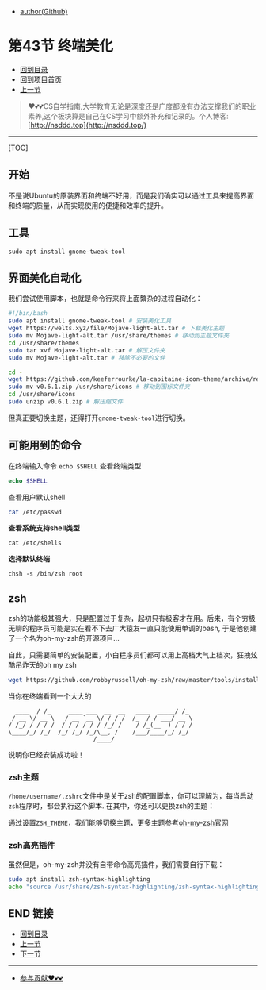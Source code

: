 + [author(Github)](https://github.com)
# 第43节 终端美化
+ [回到目录](../README.md)
+ [回到项目首页](../../README.md)
+ [上一节](42.md)
> ❤️💕💕CS自学指南,大学教育无论是深度还是广度都没有办法支撑我们的职业素养,这个板块算是自己在CS学习中额外补充和记录的。个人博客:[http://nsddd.top](http://nsddd.top/)
---
[TOC]

## 开始

不是说Ubuntu的原装界面和终端不好用，而是我们确实可以通过工具来提高界面和终端的质量，从而实现使用的便捷和效率的提升。



## 工具

```
sudo apt install gnome-tweak-tool
```



## 界面美化自动化

我们尝试使用脚本，也就是命令行来将上面繁杂的过程自动化：

```bash
#!/bin/bash
sudo apt install gnome-tweak-tool # 安装美化工具
wget https://welts.xyz/file/Mojave-light-alt.tar # 下载美化主题
sudo mv Mojave-light-alt.tar /usr/share/themes # 移动到主题文件夹
cd /usr/share/themes
sudo tar xvf Mojave-light-alt.tar # 解压文件夹
sudo mv Mojave-light-alt.tar # 移除不必要的文件

cd -
wget https://github.com/keeferrourke/la-capitaine-icon-theme/archive/refs/tags/v0.6.1.zip # 获取图标文件夹
sudo mv v0.6.1.zip /usr/share/icons # 移动到图标文件夹
cd /usr/share/icons
sudo unzip v0.6.1.zip # 解压缩文件
```

但真正要切换主题，还得打开`gnome-tweak-tool`进行切换。





## 可能用到的命令

在终端输入命令 `echo $SHELL` 查看终端类型

```php
echo $SHELL
```



查看用户默认shell

```bash
cat /etc/passwd
```



**查看系统支持shell类型**

```shell
cat /etc/shells
```



**选择默认终端**

```
chsh -s /bin/zsh root
```





## zsh

zsh的功能极其强大，只是配置过于复杂，起初只有极客才在用。后来，有个穷极无聊的程序员可能是实在看不下去广大猿友一直只能使用单调的bash, 于是他创建了一个名为oh-my-zsh的开源项目…

自此，只需要简单的安装配置，小白程序员们都可以用上高档大气上档次，狂拽炫酷吊炸天的oh my zsh

```bash
wget https://github.com/robbyrussell/oh-my-zsh/raw/master/tools/install.sh -O - | sh
```

当你在终端看到一个大大的

```
  ____  / /_     ____ ___  __  __   ____  _____/ /_  
 / __ \/ __ \   / __ `__ \/ / / /  /_  / / ___/ __ \ 
/ /_/ / / / /  / / / / / / /_/ /    / /_(__  ) / / / 
\____/_/ /_/  /_/ /_/ /_/\__, /    /___/____/_/ /_/  
                        /____/
```

说明你已经安装成功啦！



### zsh主题

`/home/username/.zshrc`文件中是关于zsh的配置脚本，你可以理解为，每当启动`zsh`程序时，都会执行这个脚本. 在其中，你还可以更换zsh的主题：

通过设置`ZSH_THEME`，我们能够切换主题，更多主题参考[oh-my-zsh官网](https://github.com/ohmyzsh/ohmyzsh/wiki/Themes)





### zsh高亮插件

 虽然但是，oh-my-zsh并没有自带命令高亮插件，我们需要自行下载：

```bash
sudo apt install zsh-syntax-highlighting
echo "source /usr/share/zsh-syntax-highlighting/zsh-syntax-highlighting.zsh" >> ~/.zshrc # 使插件生效
```



## END 链接

+ [回到目录](../README.md)
+ [上一节](42.md)
+ [下一节](44.md)
---
+ [参与贡献❤️💕💕](https://github.com/3293172751/Block_Chain/blob/master/Git/git-contributor.md)